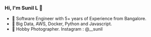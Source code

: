 ### Hi, I'm Sunil L 👋

- 👯 Software Engineer with 5+ years of Experience from Bangalore.
- 🔭 Big Data, AWS, Docker, Python and Javascript.
- 🤔 Hobby Photographer. Instagram : @__sunil
